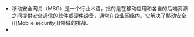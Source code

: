 - 移动安全网关（MSG）是一个行业术语，指的是在移动应用和各自的后端资源之间提供安全通信的软件或硬件设备，通常在企业网络内。它解决了移动安全([[Mobile security]])领域的挑战。
-